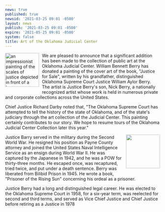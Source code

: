 ```yaml
---
news: true
published: true
newsid: '2021-03-25 09:01 -0500'
layout: news
publish: '2021-03-25 09:01 -0500'
expire: '2021-05-25 09:01 -0500'
system: false
title: Art of the Oklahoma Judicial Center
---
```

<a href="http://www.oscn.net/images/news/justice-for-sale/justice-for-sale.jpg"><img alt="an impressionist painting of the scales of justice depicted in front of a large group photo of the nine justice bench, the scales are tipped to the right under the weight of a large pile of cash" style="width: 110px; float: left; margin: 0 10px 10px 0;" src="http://www.oscn.net/images/news/justice-for-sale/justice-for-sale.jpg" /></a>
We are pleased to announce that a significant addition has been made to the collection of public art at the Oklahoma Judicial Center. William Bennett Berry has donated a painting of the cover art of the book, "Justice for Sale", written by his grandfather, distinguished Oklahoma Supreme Court Justice William Aylor Berry. The artist is Justice Berry's son, Nick Berry, a nationally recognized artist whose work is held in numerous private and corporate collections across the United States.

Chief Justice Richard Darby noted that, "The Oklahoma Supreme Court has attempted to tell the history of the state of Oklahoma, and of the state's judiciary through the art collection of the Judicial Center. This painting certainly contributes to our story. We hope to resume tours of the Oklahoma Judicial Center Collection later this year."

<img style="width: 110px; float: right; margin: 0 0 10px 10px;" src="http://www.oscn.net/images/news/justice-for-sale/william-a-berry.jpg" />
Justice Barry served in the military during the Second World War. He resigned his position as Payne County attorney and joined the United States Naval Intelligence Service as an ensign during World War II. He was captured by the Japanese in 1942, and he was a POW for thirty-three months. He escaped once, was recaptured, tried twice, and put under a death sentence. Berry was liberated from Bilibid Prison in 1945. He wrote a book, "Prisoner of the Rising Sun" concerning his ordeal as a prisoner. 

Justice Berry had a long and distinguished legal career. He was elected to the Oklahoma Supreme Court in 1958, for a six-year term, was reelected for second and third terms, and served as Vice Chief Justice and Chief Justice before retiring as a Justice in 1978
